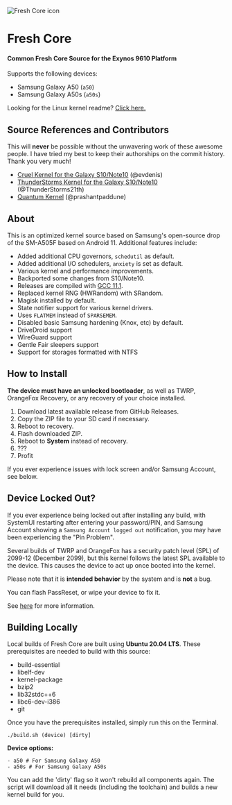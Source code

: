 ![Fresh Core icon](https://i.ibb.co/KzmZp3t/fresh-core.png)

# Fresh Core

#### Common Fresh Core Source for the Exynos 9610 Platform

Supports the following devices:

- Samsung Galaxy A50 (`a50`)
- Samsung Galaxy A50s (`a50s`)

Looking for the Linux kernel readme? [Click here.](https://github.com/TenSeventy7/android_kernel_samsung_exynos9610_fresh/blob/staging/README_Kernel)

## Source References and Contributors

This will **never** be possible without the unwavering work of these awesome people. I have tried my best to keep their authorships on the commit history. Thank you very much!

 - [Cruel Kernel for the Galaxy S10/Note10](https://github.com/CruelKernel/samsung-exynos9820/) (@evdenis)
 - [ThunderStorms Kernel for the Galaxy S10/Note10](https://github.com/ThunderStorms21th/Galaxy-S10) (@ThunderStorms21th)
 - [Quantum Kernel](https://github.com/prashantpaddune/android_kernel_samsung_a50dd) (@prashantpaddune)
 

## About

This is an optimized kernel source based on Samsung's open-source drop of the SM-A505F based on Android 11. Additional features include:

 - Added additional CPU governors, `schedutil` as default.
 - Added additional I/O schedulers, `anxiety` is set as default.
 - Various kernel and performance improvements.
 - Backported some changes from S10/Note10.
 - Releases are compiled with [GCC 11.1](https://github.com/CruelKernel/aarch64-cruel-elf).
 - Replaced kernel RNG (HWRandom) with SRandom.
 - Magisk installed by default.
 - State notifier support for various kernel drivers.
 - Uses `FLATMEM` instead of `SPARSEMEM`.
 - Disabled basic Samsung hardening (Knox, etc) by default.
 - DriveDroid support
 - WireGuard support
 - Gentle Fair sleepers support
 - Support for storages formatted with NTFS

## How to Install

**The device must have an unlocked bootloader**, as well as TWRP, OrangeFox Recovery, or any recovery of your choice installed.

 1. Download latest available release from GitHub Releases.
 2. Copy the ZIP file to your SD card if necessary.
 3. Reboot to recovery.
 4. Flash downloaded ZIP.
 5. Reboot to **System**  instead of recovery.
 6. ???
 7. Profit

If you ever experience issues with lock screen and/or Samsung Account, see below.

## Device Locked Out?

If you ever experience being locked out after installing any build, with SystemUI restarting after entering your password/PIN, and Samsung Account showing a `Samsung Account logged out` notification, you may have been experiencing the "Pin Problem".

Several builds of TWRP and OrangeFox has a security patch level (SPL) of 2099-12 (December 2099), but this kernel follows the latest SPL available to the device. This causes the device to act up once booted into the kernel.

Please note that it is **intended behavior** by the system and is **not** a bug.

You can flash PassReset, or wipe your device to fix it.

See [here](https://github.com/CruelKernel/samsung-exynos9820/#pin-problem-cant-login) for more information.

 
## Building Locally

Local builds of Fresh Core are built using **Ubuntu 20.04 LTS**.  These prerequisites are needed to build with this source:

 - build-essential
 - libelf-dev
 - kernel-package
 - bzip2
 - lib32stdc++6
 - libc6-dev-i386
 - git

Once you have the prerequisites installed, simply run this on the Terminal.

`./build.sh (device) [dirty]`

**Device options:**

```
- a50 # For Samsung Galaxy A50
- a50s # For Samsung Galaxy A50s
```

You can add the 'dirty' flag so it won't rebuild all components again. The script will download all it needs (including the toolchain) and builds a new kernel build for you.
